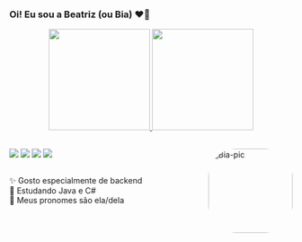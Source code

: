 ### Oi! Eu sou a Beatriz (ou Bia) ❤️‍🔥

<div align="center">
  <a href="https://github.com/biacanale">
  <img height="180em" src="https://github-readme-stats.vercel.app/api?username=biacanale&show_icons=true&theme=dracula&include_all_commits=true&count_private=true"/>
  <img height="180em" src="https://github-readme-stats.vercel.app/api/top-langs/?username=biacanale&layout=compact&langs_count=7&theme=dracula"/>
</div>

##
  
  <div>
     <a href="https://instagram.com/biacanale_" target="_blank"><img src="https://img.shields.io/badge/-Instagram-%23E4405F?style=for-the-badge&logo=instagram&logoColor=white" target="_blank"></a>
    <a href = "mailto:biacanale@gmail.com"><img src="https://img.shields.io/badge/-Gmail-%23333?style=for-the-badge&logo=gmail&logoColor=white" target="_blank"></a>
    <a href="https://www.linkedin.com/in/ana-beatriz-canale-braz/" target="_blank"><img src="https://img.shields.io/badge/-LinkedIn-%230077B5?style=for-the-badge&logo=linkedin&logoColor=white" target="_blank"></a> 
     <a href = "https://www.facebook.com/biacanale/" target="_blank"><img src="https://img.shields.io/badge/Facebook-1877F2?style=for-the-badge&logo=facebook&logoColor=white" target="_blank"></a>
<img align="right" alt="Bia-pic" height="150" style="border-radius:50px;" src="https://media.discordapp.net/attachments/709665027463970897/936438233863184384/Webp.net-gifmaker.gif">
</div>
  
  ##
  
  ✨ Gosto especialmente de backend  
  🌟 Estudando Java e C#  
  💫 Meus pronomes são ela/dela





